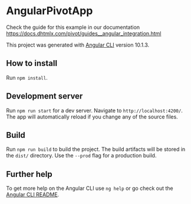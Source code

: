 # AngularPivotApp

Check the guide for this example in our documentation https://docs.dhtmlx.com/pivot/guides__angular_integration.html

This project was generated with [Angular CLI](https://github.com/angular/angular-cli) version 10.1.3.

## How to install
Run `npm install`.

## Development server

Run `npm run start` for a dev server. Navigate to `http://localhost:4200/`. The app will automatically reload if you change any of the source files.

## Build

Run `npm run build` to build the project. The build artifacts will be stored in the `dist/` directory. Use the `--prod` flag for a production build.

## Further help

To get more help on the Angular CLI use `ng help` or go check out the [Angular CLI README](https://github.com/angular/angular-cli/blob/master/README.md).
